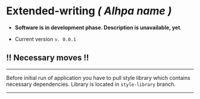 # **Extended-writing** *( Alhpa name )*

- **Software is in development phase. Description is unavailable, yet**.

- Current version `v. 0.0.1`

## **!! Necessary moves !!**
---

Before initial run of application you have to pull style library which contains necessary dependencies. Library is located in `style-library` branch. 

---
